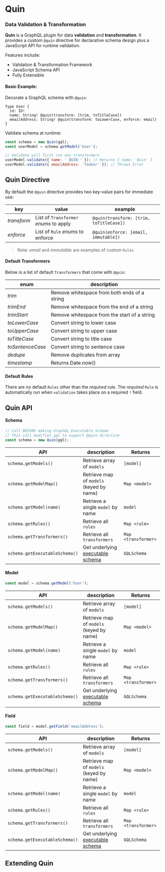# Quin

### Data Validation & Transformation

**Quin** is a GraphQL plugin for data **validation** and **transformation**. It provides a custom `@quin` directive for declarative schema design plus a JavaScript API for runtime validation.

Features include:
* Validation & Transformation Framework
* JavaScript Schema API
* Fully Extensible

#### Basic Example:

Decorate a GraphQL schema with `@quin`:

```gql
Type User {
  id: ID!
  name: String! @quin(transform: [trim, toTitleCase])
  emailAddress: String! @quin(transform: toLowerCase, enforce: email)
}
```

Validate schema at runtime:

```js
const schema = new Quin(gql);
const userModel = schema.getModel('User');

// Validate will first run any transformers
userModel.validate({ name: ' QUIN ' }); // Returns { name: 'Quin' }
userModel.validate({ emailAddress: 'foobar' }); // Throws Error
```

## Quin Directive

By default the `@quin` directive provides two key-value pairs for immediate use:

| key | value | example
| - | - | - |
| *transform* | List of `Transformer` *enums* to apply | `@quin(transform: [trim, toTitleCase])`
| *enforce* | List of `Rule` *enums* to enforce | `@quin(enforce: [email, immutable])`

> Note: *email* and *immutable* are examples of custom `Rules`

#### Default Transformers

Below is a list of default `Transformers` that come with `@quin`:

| enum | description
| - | - |
| *trim* | Remove whitespace from both ends of a string
| *trimEnd* | Remove whitespace from the end of a string
| *trimStart* | Remove whitespace from the start of a string
| *toLowerCase* | Convert string to lower case
| *toUpperCase* | Convert string to upper case
| *toTitleCase* | Convert string to title case
| *toSentenceCase* | Convert string to sentence case
| *dedupe* | Remove duplicates from array
| *timestamp* | Returns Date.now()

#### Default Rules

There are no default `Rules` other than the *required* rule. The *required* `Rule` is automatically run when `validation` takes place on a required `!` field.

## Quin API

#### Schema

```js
// Call BEFORE making GraphQL Executable Schema
// This call modifies gql to support @quin directive
const schema = new Quin(gql);
```

| API | description | Returns
| - | - | - |
| `schema.getModels()` | Retrieve array of `models` | `[model]`
| `schema.getModelMap()` | Retrieve map of `models` (keyed by name) | `Map <model>`
| `schema.getModel(name)` | Retrieve a single `model` by name | `model`
| `schema.getRules()` | Retrieve all `rules` | `Map <rule>`
| `schema.getTransformers()` | Retrieve all `transformers` | `Map <transformer>`
| `schema.getExecutableSchema()` | Get underlying [executable schema]() | `GQLSchema`

#### Model

```js
const model = schema.getModel('User');
```

| API | description | Returns
| - | - | - |
| `schema.getModels()` | Retrieve array of `models` | `[model]`
| `schema.getModelMap()` | Retrieve map of `models` (keyed by name) | `Map <model>`
| `schema.getModel(name)` | Retrieve a single `model` by name | `model`
| `schema.getRules()` | Retrieve all `rules` | `Map <rule>`
| `schema.getTransformers()` | Retrieve all `transformers` | `Map <transformer>`
| `schema.getExecutableSchema()` | Get underlying [executable schema]() | `GQLSchema`

#### Field

```js
const field = model.getField('emailAddress');
```

| API | description | Returns
| - | - | - |
| `schema.getModels()` | Retrieve array of `models` | `[model]`
| `schema.getModelMap()` | Retrieve map of `models` (keyed by name) | `Map <model>`
| `schema.getModel(name)` | Retrieve a single `model` by name | `model`
| `schema.getRules()` | Retrieve all `rules` | `Map <rule>`
| `schema.getTransformers()` | Retrieve all `transformers` | `Map <transformer>`
| `schema.getExecutableSchema()` | Get underlying [executable schema]() | `GQLSchema`

## Extending Quin

